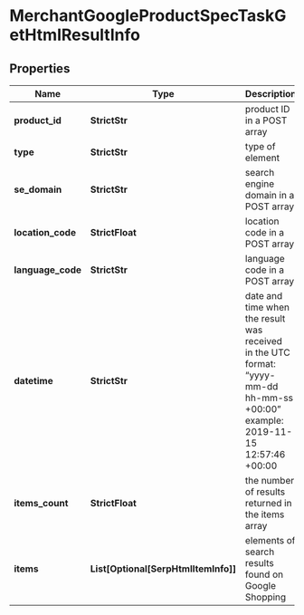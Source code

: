 # MerchantGoogleProductSpecTaskGetHtmlResultInfo


## Properties

| Name | Type | Description | Notes |
|------------ | ------------- | ------------- | -------------|
**product_id** | **StrictStr** | product ID in a POST array |[optional]|
**type** | **StrictStr** | type of element |[optional]|
**se_domain** | **StrictStr** | search engine domain in a POST array |[optional]|
**location_code** | **StrictFloat** | location code in a POST array |[optional]|
**language_code** | **StrictStr** | language code in a POST array |[optional]|
**datetime** | **StrictStr** | date and time when the result was received<br>in the UTC format: “yyyy-mm-dd hh-mm-ss +00:00”<br>example:<br>2019-11-15 12:57:46 +00:00 |[optional]|
**items_count** | **StrictFloat** | the number of results returned in the items array |[optional]|
**items** | **List[Optional[SerpHtmlItemInfo]]** | elements of search results found on Google Shopping |[optional]|